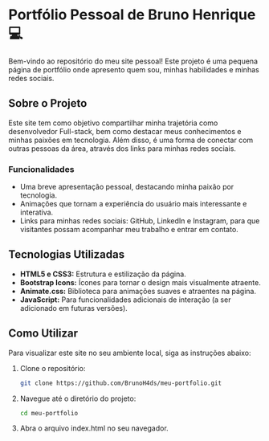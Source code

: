 # Portfólio Pessoal de Bruno Henrique 💻

Bem-vindo ao repositório do meu site pessoal! Este projeto é uma pequena página de portfólio onde apresento quem sou, minhas habilidades e minhas redes sociais.

## Sobre o Projeto

Este site tem como objetivo compartilhar minha trajetória como desenvolvedor Full-stack, bem como destacar meus conhecimentos e minhas paixões em tecnologia. Além disso, é uma forma de conectar com outras pessoas da área, através dos links para minhas redes sociais.

### Funcionalidades

- Uma breve apresentação pessoal, destacando minha paixão por tecnologia.
- Animações que tornam a experiência do usuário mais interessante e interativa.
- Links para minhas redes sociais: GitHub, LinkedIn e Instagram, para que visitantes possam acompanhar meu trabalho e entrar em contato.

## Tecnologias Utilizadas

- **HTML5 e CSS3:** Estrutura e estilização da página.
- **Bootstrap Icons:** Ícones para tornar o design mais visualmente atraente.
- **Animate.css:** Biblioteca para animações suaves e atraentes na página.
- **JavaScript:** Para funcionalidades adicionais de interação (a ser adicionado em futuras versões).

## Como Utilizar

Para visualizar este site no seu ambiente local, siga as instruções abaixo:

1. Clone o repositório:
   ```bash
   git clone https://github.com/BrunoH4ds/meu-portfolio.git
2. Navegue até o diretório do projeto:
   ```bash
   cd meu-portfolio
3. Abra o arquivo index.html no seu navegador.

